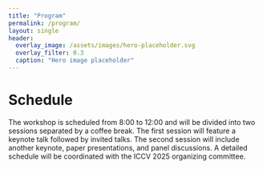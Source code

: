 ```yaml
---
title: "Program"
permalink: /program/
layout: single
header:
  overlay_image: /assets/images/hero-placeholder.svg
  overlay_filter: 0.3
  caption: "Hero image placeholder"
---
```


# Schedule

The workshop is scheduled from 8:00 to 12:00 and will be divided into two sessions separated by a
coffee break. The first session will feature a keynote talk followed by invited talks. The second session
will include another keynote, paper presentations, and panel discussions. A detailed schedule will be
coordinated with the ICCV 2025 organizing committee.
